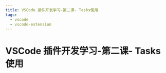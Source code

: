 ```yaml
---
title: VSCode 插件开发学习-第二课- Tasks使用
tags:
  - vscode
  - vscode-extension
---
```

# VSCode 插件开发学习-第二课- Tasks使用
